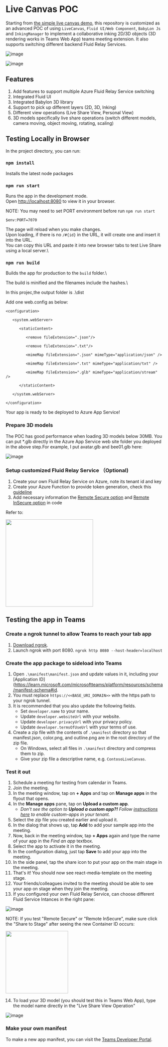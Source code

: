 # Live Canvas POC

Starting from [the simple live canvas demo](https://github.com/microsoft/live-share-sdk/tree/main/samples/javascript/03.live-canvas-demo), this repository is customized as an advanced POC of using `LiveCanvas`, `Fluid UI/Web Component`, `BabyLon Js` and `InkingManager` to implement a collaborative inking 2D/3D objects (3D rendering works in Teams Web App) teams meeting extension. It also supports switching different backend Fluid Relay Services. 

![image](https://user-images.githubusercontent.com/8623897/204968966-d8a78937-2b0d-43a2-b0c2-c2cf943dcf35.png)

![image](https://user-images.githubusercontent.com/8623897/204969724-ad141d92-01d3-4b1f-bdb3-a84251731a40.png)



## Features

1.	Add features to support multiple Azure Fluid Relay Service switching
2.	Integrated Fluid UI 
3.	Integrated Babylon 3D library
4.	Support to pick up different layers (2D, 3D, Inking)
5.	Different view operations (Live Share View, Personal View)
6.	3D models specifically live share operations (switch different models, camera moving, object moving, rotating, scaling)

## Testing Locally in Browser

In the project directory, you can run:

### `npm install`

Installs the latest node packages

### `npm run start`

Runs the app in the development mode.\
Open [http://localhost:8080](http://localhost:8080) to view it in your browser.

NOTE: You may need to set PORT environment before run `npm run start`

`$env:PORT=7070`

The page will reload when you make changes.\
Upon loading, if there is no `/#{id}` in the URL, it will create one and insert it into the URL.\
You can copy this URL and paste it into new browser tabs to test Live Share using a local server.\

### `npm run build`

Builds the app for production to the `build` folder.\

The build is minified and the filenames include the hashes.\

In this projec,the output folder is .\dist

Add one web.config as below:

```
<configuration>

   <system.webServer>
   
      <staticContent>
      
         <remove fileExtension=".json"/>
         
         <remove fileExtension=".txt"/>
         
         <mimeMap fileExtension=".json" mimeType="application/json" />
         
         <mimeMap fileExtension=".txt" mimeType="application/txt" />
         
         <mimeMap fileExtension=".glb" mimeType="application/stream" />
         
      </staticContent>
      
   </system.webServer>
   
</configuration>
```

Your app is ready to be deployed to Azure App Service!

### Prepare 3D models

The POC has good performance when loading 3D models below 30MB. You can put *.glb directly in the Azure App Service web site folder you deployed in the above step.For example, I put avatar.glb and bee01.glb here: 

![image](https://user-images.githubusercontent.com/8623897/205583025-be65934d-d52e-4844-85d7-f8661a966cca.png)



### Setup customized Fluid Relay Service （Optional)

1.  Create your own Fluid Relay Service on Azure, note its tenant id and key
2.  Create your Azure Function to provide token generation, check this [guideline](https://learn.microsoft.com/en-us/azure/azure-fluid-relay/how-tos/azure-function-token-provider#create-an-endpoint-for-your-tokenprovider-using-azure-functions)
3.  Add necessary information the [Remote Secure option](https://github.com/freistli/live-share-sdk/blob/main/samples/03.live-canvas-demo/src/sidebar-view.ts#L21) and [Remote InSecure option](https://github.com/freistli/live-share-sdk/blob/main/samples/03.live-canvas-demo/src/sidebar-view.ts#L31) in code

Refer to:

<img src="https://user-images.githubusercontent.com/8623897/205571514-062fa82d-eb32-4055-9c87-a4a7b7cb261b.png" width="280"></img>

## Testing the app in Teams

### Create a ngrok tunnel to allow Teams to reach your tab app

1. [Download ngrok](https://ngrok.com/download).
2. Launch ngrok with port 8080.
   `ngrok http 8080 --host-header=localhost`

### Create the app package to sideload into Teams

1. Open `.\manifest\manifest.json` and update values in it, including your [Application ID](https://learn.microsoft.com/microsoftteams/platform/resources/schema/manifest-schema#id.
2. You must replace `https://<<BASE_URI_DOMAIN>>` with the https path to your ngrok tunnel.
3. It is recommended that you also update the following fields.
    - Set `developer.name` to your name.
    - Update `developer.websiteUrl` with your website.
    - Update `developer.privacyUrl` with your privacy policy.
    - Update `developer.termsOfUseUrl` with your terms of use.
4. Create a zip file with the contents of `.\manifest` directory so that manifest.json, color.png, and outline.png are in the root directory of the zip file.
    - On Windows, select all files in `.\manifest` directory and compress them to zip.
    - Give your zip file a descriptive name, e.g. `ContosoLiveCanvas`.

### Test it out

1. Schedule a meeting for testing from calendar in Teams.
2. Join the meeting.
3. In the meeting window, tap on **+ Apps** and tap on **Manage apps** in the flyout that opens.
4. In the **Manage apps** pane, tap on **Upload a custom app**.
    - _Don't see the option to **Upload a custom app?!** Follow [instructions here](https://docs.microsoft.com/en-us/microsoftteams/teams-custom-app-policies-and-settings) to enable custom-apps in your tenant._
5. Select the zip file you created earlier and upload it.
6. In the dialog that shows up, tap **Add** to add your sample app into the meeting.
7. Now, back in the meeting window, tap **+ Apps** again and type the name of your app in the _Find an app_ textbox.
8. Select the app to activate it in the meeting.
9. In the configuration dialog, just tap **Save** to add your app into the meeting.
10. In the side panel, tap the share icon to put your app on the main stage in the meeting.
11. That's it! You should now see react-media-template on the meeting stage.
12. Your friends/colleagues invited to the meeting should be able to see your app on stage when they join the meeting.
13. If you configured your own Fluid Relay Service, can choose different Fluid Service Intances in the right pane:

![image](https://user-images.githubusercontent.com/8623897/205577177-a0757ea1-fa34-4d77-8e4b-23a7c784cb0e.png)

NOTE: If you test "Remote Secure" or "Remote InSecure", make sure click the "Share to Stage" after seeing the new Container ID occurs:

<img src="https://user-images.githubusercontent.com/8623897/205578282-81904493-c296-41f5-b0c1-7bbd9cdffec7.png" width="200"/>

14. To load your 3D model (you should test this in Teams Web App), type the model name directly in the "Live Share View Operation"

![image](https://user-images.githubusercontent.com/8623897/205583719-7dd68a0b-c700-48ea-8a04-f691a31ba25a.png)



### Make your own manifest

To make a new app manifest, you can visit the [Teams Developer Portal](https://dev.teams.microsoft.com/).
